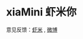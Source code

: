 ﻿xiaMini 虾米你
=======

意见反馈：[虾米](http://www.xiami.com/group/thread-detail/tid/898395) , [微博](http://weibo.com/musicunited)


